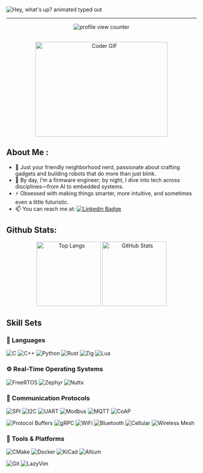 <img src="https://readme-typing-svg.demolab.com?font=Operator+Mono&size=37&duration=2800&pause=2000&color=0072b1&center=true&vCenter=true&width=1040&height=50&lines=Hey%2C+What's+up?" align="middle" alt="Hey, what's up? animated typed out">

---
<p align="center">
    <img src="https://komarev.com/ghpvc/?username=aungkhantmaw64&color=0079fa&style=flat-square&label=PROFILE+VIEWS" alt="profile view counter">
</p> <br>

<div id="header" align="center">
<img alt="Coder GIF" height=250 width=350 src="https://images.squarespace-cdn.com/content/v1/5769fc401b631bab1addb2ab/1541580611624-TE64QGKRJG8SWAIUS7NS/ke17ZwdGBToddI8pDm48kPoswlzjSVMM-SxOp7CV59BZw-zPPgdn4jUwVcJE1ZvWQUxwkmyExglNqGp0IvTJZamWLI2zvYWH8K3-s_4yszcp2ryTI0HqTOaaUohrI8PI6FXy8c9PWtBlqAVlUS5izpdcIXDZqDYvprRqZ29Pw0o/coding-freak.gif" />
</div>

## About Me :
- :telescope: Just your friendly neighborhood nerd, passionate about crafting gadgets and building robots that do more than just blink.
- :seedling: By day, I’m a firmware engineer; by night, I dive into tech across disciplines—from AI to embedded systems.
- :zap: Obsessed with making things smarter, more intuitive, and sometimes even a little futuristic.
- :mailbox: You can reach me at: [![Linkedin Badge](https://img.shields.io/badge/-LinkedIn-blue?style=flat&logo=Linkedin&logoColor=white)](https://www.linkedin.com/in/aungkhantmaw)

## Github Stats:
<p align="center">
  <img alt="Top Langs" height="170px" src="https://github-readme-stats.vercel.app/api/top-langs/?username=aungkhantmaw64&layout=compact&count_private=true&show_icons=true&theme=onedark" />
  <img alt="GitHub Stats" height="170px" src="https://github-readme-stats.vercel.app/api?username=aungkhantmaw64&count_private=true&show_icons=true&theme=onedark" />
</p>

## Skill Sets
<!-- Programming Languages -->
<h3>🧠 Languages</h3>
<p>
  <img alt="C" src="https://img.shields.io/badge/C-00599C?&logo=c&style=for-the-badge" />
  <img alt="C++" src="https://img.shields.io/badge/C++-00599C?&logo=c%2B%2B&style=for-the-badge" />
  <img alt="Python" src="https://img.shields.io/badge/Python-3776AB?&logo=python&style=for-the-badge&logoColor=white" />
  <img alt="Rust" src="https://img.shields.io/badge/Rust-000000?style=for-the-badge&logo=rust&logoColor=white" />
  <img alt="Zig" src="https://img.shields.io/badge/Zig-F7A41D?style=for-the-badge&logo=zig&logoColor=white" />
  <img alt="Lua" src="https://img.shields.io/badge/Lua-2C2D72?style=for-the-badge&logo=lua&logoColor=white" />
</p>

<!-- RTOS -->
<h3>⚙️ Real-Time Operating Systems</h3>
<p>
  <img alt="FreeRTOS" src="https://img.shields.io/badge/FreeRTOS-003366?style=for-the-badge&logo=freertos&logoColor=white" />
  <img alt="Zephyr" src="https://img.shields.io/badge/Zephyr-563D7C?style=for-the-badge&logo=zephyrproject&logoColor=white" />
  <img alt="Nuttx" src="https://img.shields.io/badge/NuttX-000000?style=for-the-badge" />
</p>

<!-- Protocols -->
<h3>📡 Communication Protocols</h3>
<p>
  <img alt="SPI" src="https://img.shields.io/badge/SPI-FF9900?style=for-the-badge" />
  <img alt="I2C" src="https://img.shields.io/badge/I2C-003399?style=for-the-badge" />
  <img alt="UART" src="https://img.shields.io/badge/UART-00CED1?style=for-the-badge" />
  <img alt="Modbus" src="https://img.shields.io/badge/Modbus-0086D1?style=for-the-badge" />
  <img alt="MQTT" src="https://img.shields.io/badge/MQTT-660066?style=for-the-badge&logo=eclipse-mosquitto&logoColor=white" />
  <img alt="CoAP" src="https://img.shields.io/badge/CoAP-FF6F00?style=for-the-badge" />
</p>
<p>
  <img alt="Protocol Buffers" src="https://img.shields.io/badge/Protocol%20Buffers-0082C9?style=for-the-badge" />
  <img alt="gRPC" src="https://img.shields.io/badge/gRPC-4285F4?style=for-the-badge&logo=grpc&logoColor=white" />
  <img alt="WiFi" src="https://img.shields.io/badge/WiFi-007ACC?style=for-the-badge&logo=wi-fi&logoColor=white" />
  <img alt="Bluetooth" src="https://img.shields.io/badge/Bluetooth-0082FC?style=for-the-badge&logo=bluetooth&logoColor=white" />
  <img alt="Cellular" src="https://img.shields.io/badge/Cellular-1E90FF?style=for-the-badge" />
  <img alt="Wireless Mesh" src="https://img.shields.io/badge/Wireless%20Mesh-5A5A5A?style=for-the-badge" />
</p>

<!-- Tools -->
<h3>🔧 Tools & Platforms</h3>
<p>
  <img alt="CMake" src="https://img.shields.io/badge/CMake-064F8C?style=for-the-badge&logo=cmake&logoColor=white" />
  <img alt="Docker" src="https://img.shields.io/badge/Docker-2496ED?style=for-the-badge&logo=docker&logoColor=white" />
  <img alt="KiCad" src="https://img.shields.io/badge/KiCad-314CB6?style=for-the-badge&logo=kicad&logoColor=white" />
  <img alt="Altium" src="https://img.shields.io/badge/Altium%20Designer-A5915F?style=for-the-badge&logo=altiumdesigner&logoColor=white" />
</p>
<p>
  <img alt="Git" src="https://img.shields.io/badge/Git-F05032?&style=for-the-badge&logo=git&logoColor=white" />
  <img alt="LazyVim" src="https://img.shields.io/badge/Neovim-57A143?style=for-the-badge&logo=neovim&logoColor=white" />
</p>






